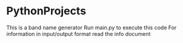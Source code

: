 # PythonProjects
This is a band name generator
Run main.py to execute this code
For information in input/output format read the info document

